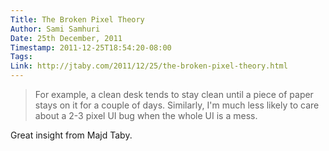 ```yaml
---
Title: The Broken Pixel Theory
Author: Sami Samhuri
Date: 25th December, 2011
Timestamp: 2011-12-25T18:54:20-08:00
Tags: 
Link: http://jtaby.com/2011/12/25/the-broken-pixel-theory.html
---
```


> For example, a clean desk tends to stay clean until a piece of paper stays on it for a couple of days. Similarly, I'm much less likely to care about a 2-3 pixel UI bug when the whole UI is a mess.

Great insight from Majd Taby.

